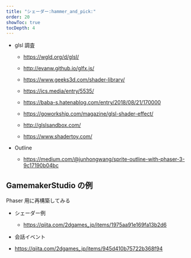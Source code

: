 ```yaml
---
title: "シェーダー:hammer_and_pick:"
order: 20
showToc: true
tocDepth: 4
---
```


- glsl 調査

  - https://wgld.org/d/glsl/
  - http://evanw.github.io/glfx.js/
  - https://www.geeks3d.com/shader-library/
  - https://ics.media/entry/5535/

  - https://baba-s.hatenablog.com/entry/2018/08/21/170000

  - https://goworkship.com/magazine/glsl-shader-effect/

  - http://glslsandbox.com/
  - https://www.shadertoy.com/

- Outline
  - https://medium.com/@junhongwang/sprite-outline-with-phaser-3-9c17190b04bc

## GamemakerStudio の例

Phaser 用に再構築してみる

- シェーダー例

  - https://qiita.com/2dgames_jp/items/1975aa91e169fa13b2d6

- 会話イベント
- https://qiita.com/2dgames_jp/items/945d410b75722b368f94
